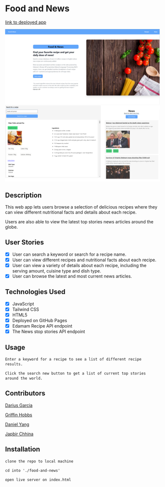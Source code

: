 # Food and News

[link to deployed app](https://dariusgarcia.github.io/food-and-news/)

![Screenshot of web app](./assets/images/homepage.png)
![Screenshot of web app](./assets/images/dashboard.png)

## Description

This web app lets users browse a selection of delicious recipes where they can view different nutritional facts and details about each recipe. 

Users are also able to view the latest top stories news articles around the globe. 

## User Stories

- [x] User can search a keyword or search for a recipe name.
- [x] User can view different recipes and nutritional facts about each recipe.
- [x] User can view a variety of details about each recipe, including the serving amount, cuisine type and dish type.
- [x] User can browse the latest and most current news articles.

## Technologies Used

- [x] JavaScript
- [x] Tailwind CSS
- [x] HTML5
- [x] Deployed on GitHub Pages
- [x] Edamam Recipe API endpoint
- [x] The News stop stories API endpoint

## Usage

```
Enter a keyword for a recipe to see a list of different recipe results.
```

```
Click the search new button to get a list of current top stories around the world.
```

## Contributors

[Darius Garcia](https://github.com/dariusgarcia/)

[Griffin Hobbs](https://github.com/ffirgin)

[Daniel Yang](https://github.com/danielshang11)

[Japbir Chhina](https://github.com/japchhina)


## Installation

```
clone the repo to local machine
```
```
cd into './food-and-news'
```
```
open live server on index.html
```
